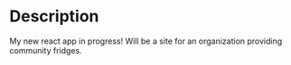 # Description
My new react app in progress! Will be a site for an organization providing community fridges.
